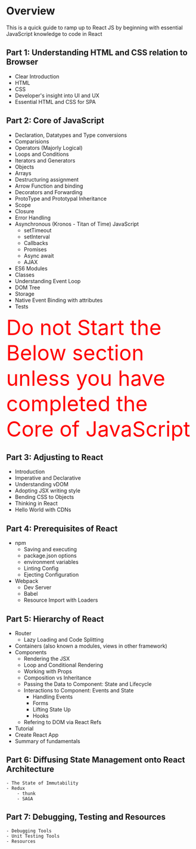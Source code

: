 # Overview
This is a quick guide to ramp up to React JS by beginning with essential JavaScript knowledge to code in React

## Part 1: Understanding HTML and CSS relation to Browser
- Clear Introduction
- HTML
- CSS
- Developer's insight into UI and UX
- Essential HTML and CSS for SPA

## Part 2: Core of JavaScript
- Declaration, Datatypes and Type conversions
- Comparisions
- Operators (Majorly Logical)
- Loops and Conditions
- Iterators and Generators
- Objects
- Arrays
- Destructuring assignment
- Arrow Function and binding
- Decorators and Forwarding
- ProtoType and Prototypal Inheritance
- Scope
- Closure
- Error Handling
- Asynchronous (Kronos - Titan of Time) JavaScript
    - setTimeout
    - setInterval
    - Callbacks
    - Promises
    - Async await
    - AJAX
- ES6 Modules
- Classes
- Understanding Event Loop
- DOM Tree
- Storage
- Native Event Binding with attributes
- Tests

<span style="font-size: 56px; color: red"> Do not Start the Below section unless you have completed the Core of JavaScript<span>

## Part 3: Adjusting to React
- Introduction
- Imperative and Declarative
- Understanding vDOM
- Adopting JSX writing style
- Bending CSS to Objects
- Thinking in React
- Hello World with CDNs

## Part 4: Prerequisites of React
- npm
    - Saving and executing
    - package.json options
    - environment variables
    - Linting Config
    - Ejecting Configuration
- Webpack
    - Dev Server
    - Babel
    - Resource Import with Loaders

## Part 5: Hierarchy of React
- Router
    - Lazy Loading and Code Splitting
- Containers (also known a modules, views in other framework)
- Components
    - Rendering the JSX
    - Loop and Conditional Rendering
    - Working with Props
    - Composition vs Inheritance
    - Passing the Data to Component: State and Lifecycle
    - Interactions to Component: Events and State
        - Handling Events
        - Forms
        - Lifting State Up
        - Hooks
    - Refering to DOM via React Refs
- Tutorial
- Create React App
- Summary of fundamentals
        
## Part 6: Diffusing State Management onto React Architecture
    - The State of Immutability
    - Redux
        - thunk
        - SAGA
## Part 7: Debugging, Testing and Resources
    - Debugging Tools
    - Unit Testing Tools
    - Resources
    
